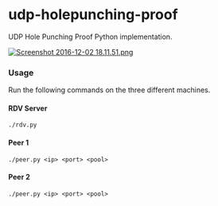 # udp-holepunching-proof
UDP Hole Punching Proof Python implementation.

[![Screenshot 2016-12-02 18.11.51.png](https://s12.postimg.org/627zt4u8t/Screenshot_2016_12_02_18_11_51.png)](https://postimg.org/image/74i6bod21/)

### Usage
Run the following commands on the three different machines.

#### RDV Server
```
./rdv.py
```

#### Peer 1
```
./peer.py <ip> <port> <pool>
```

#### Peer 2
```
./peer.py <ip> <port> <pool>
```
